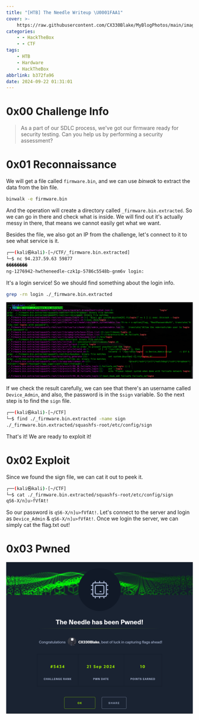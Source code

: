 ```yaml
---
title: "[HTB] The Needle Writeup \U0001FAA1"
cover: >-
    https://raw.githubusercontent.com/CX330Blake/MyBlogPhotos/main/image/help-you-at-solving-hackthebox-htb-challenges-machines.png
categories:
    - - HackTheBox
    - - CTF
tags:
    - HTB
    - Hardware
    - HackTheBox
abbrlink: b372fa96
date: 2024-09-22 01:31:01
---
```


# 0x00 Challenge Info

> As a part of our SDLC process, we've got our firmware ready for security testing. Can you help us by performing a security assessment?

# 0x01 Reconnaissance

We will get a file called `firmware.bin`, and we can use _binwak_ to extract the data from the bin file.

```bash
binwalk -e firmware.bin
```

And the operation will create a directory called `_firmware.bin.extracted`. So we can go in there and check what is inside. We will find out it's actually messy in there, that means we cannot easily get what we want.

Besides the file, we also got an IP from the challenge, let's connect to it to see what service is it.

```bash
┌──(kali㉿kali)-[~/CTF/_firmware.bin.extracted]
└─$ nc 94.237.59.63 59877
��������
ng-1276942-hwtheneedle-czk1p-5786c5548b-gnm6v login:
```

It's a login service! So we should find something about the login info.

```bash
grep -rn login ./_firmware.bin.extracted
```

![Result](https://raw.githubusercontent.com/CX330Blake/MyBlogPhotos/main/image/image-20240922015003138.png)

If we check the result carefully, we can see that there's an username called `Device_Admin`, and also, the password is in the `$sign` variable. So the next step is to find the `sign` file.

```bash
┌──(kali㉿kali)-[~/CTF]
└─$ find ./_firmware.bin.extracted -name sign
./_firmware.bin.extracted/squashfs-root/etc/config/sign
```

That's it! We are ready to exploit it!

# 0x02 Exploit

Since we found the sign file, we can cat it out to peek it.

```bash
┌──(kali㉿kali)-[~/CTF]
└─$ cat ./_firmware.bin.extracted/squashfs-root/etc/config/sign
qS6-X/n]u>fVfAt!
```

So our password is `qS6-X/n]u>fVfAt!`. Let's connect to the server and login as `Device_Admin` & `qS6-X/n]u>fVfAt!`. Once we login the server, we can simply cat the flag.txt out!

# 0x03 Pwned

![Pwned](https://raw.githubusercontent.com/CX330Blake/MyBlogPhotos/main/image/image-20240922015742719.png)
